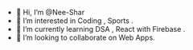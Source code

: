 - 👋 Hi, I’m @Nee-Shar
- 👀 I’m interested in Coding , Sports .
- 🌱 I’m currently learning DSA , React with Firebase .
- 💞️ I’m looking to collaborate on Web Apps.


<!---
Nee-Shar/Nee-Shar is a ✨ special ✨ repository because its `README.md` (this file) appears on your GitHub profile.
You can click the Preview link to take a look at your changes.
--->
